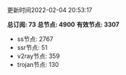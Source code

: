 更新时间2022-02-04 20:53:17

**总订阅: 73**
**总节点: 4900**
**有效节点: 3307**
- ss节点: 2767
- ssr节点: 51
- v2ray节点: 359
- trojan节点: 130
